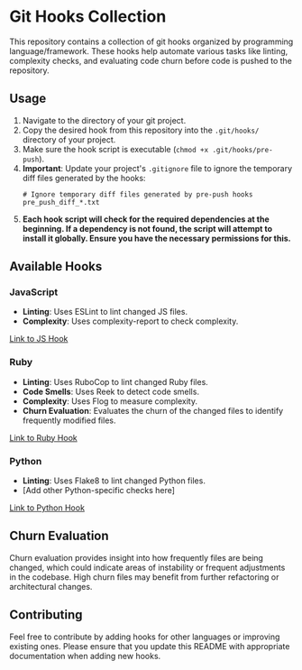 # Git Hooks Collection

This repository contains a collection of git hooks organized by programming language/framework. These hooks help automate various tasks like linting, complexity checks, and evaluating code churn before code is pushed to the repository.

## Usage

1. Navigate to the directory of your git project.
2. Copy the desired hook from this repository into the `.git/hooks/` directory of your project.
3. Make sure the hook script is executable (`chmod +x .git/hooks/pre-push`).
4. **Important**: Update your project's `.gitignore` file to ignore the temporary diff files generated by the hooks:
    ```
    # Ignore temporary diff files generated by pre-push hooks
    pre_push_diff_*.txt
    ```
5. **Each hook script will check for the required dependencies at the beginning. If a dependency is not found, the script will attempt to install it globally. Ensure you have the necessary permissions for this.**

## Available Hooks

### JavaScript

- **Linting**: Uses ESLint to lint changed JS files.
- **Complexity**: Uses complexity-report to check complexity.

[Link to JS Hook](./js/pre-push)

### Ruby

- **Linting**: Uses RuboCop to lint changed Ruby files.
- **Code Smells**: Uses Reek to detect code smells.
- **Complexity**: Uses Flog to measure complexity.
- **Churn Evaluation**: Evaluates the churn of the changed files to identify frequently modified files.

[Link to Ruby Hook](./ruby/pre-push)

### Python

- **Linting**: Uses Flake8 to lint changed Python files.
- [Add other Python-specific checks here]

[Link to Python Hook](./python/pre-push)

## Churn Evaluation

Churn evaluation provides insight into how frequently files are being changed, which could indicate areas of instability or frequent adjustments in the codebase. High churn files may benefit from further refactoring or architectural changes.

## Contributing

Feel free to contribute by adding hooks for other languages or improving existing ones. Please ensure that you update this README with appropriate documentation when adding new hooks.



